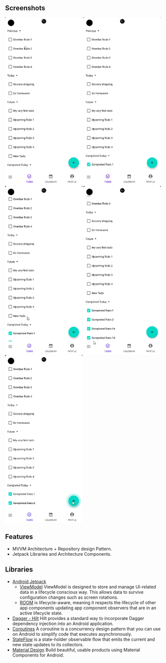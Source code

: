 ## Screenshots
<p float="left">
  <img src="https://github.com/JV1703/to-do/blob/master/Gifs/TodoApp%20Sample%20-%20Completing%20Todo.gif" width="250" />
  <img src="https://github.com/JV1703/to-do/blob/master/Gifs/TodoApp%20Sample%20-%20Creating%20Todo.gif" width="250" />
  <img src="https://github.com/JV1703/to-do/blob/master/Gifs/TodoApp%20Sample%20-%20Edit%20Todo.gif" width="250" />
  <img src="https://github.com/JV1703/to-do/blob/master/Gifs/TodoApp%20Sample%20-%20Navigation.gif" width="250" />
  <img src="https://github.com/JV1703/to-do/blob/master/Gifs/TodoApp%20Sample%20-%20Notification%20Test.gif" width="250" />
</p>

## Features
* MVVM Architecture + Repository design Pattern.
* Jetpack Libraries and Architecture Components.

## Libraries
* [Android Jetpack](https://developer.android.com/jetpack)
   * [ViewModel](https://developer.android.com/topic/libraries/architecture/viewmodel) ViewModel is designed to store and manage UI-related data in a lifecycle conscious way. This allows data to survive configuration changes such as screen rotations.
   * [ROOM](https://developer.android.com/topic/libraries/architecture/livedata) is lifecycle-aware, meaning it respects the lifecycle of other app components updating app component observers that are in an active lifecycle state.
* [Dagger - Hilt](https://dagger.dev/hilt/) Hilt provides a standard way to incorporate Dagger dependency injection into an Android application.
* [Coroutines](https://developer.android.com/kotlin/coroutines) A coroutine is a concurrency design pattern that you can use on Android to simplify code that executes asynchronously.
* [StateFlow](https://developer.android.com/kotlin/flow/stateflow-and-sharedflow) is a state-holder observable flow that emits the current and new state updates to its collectors.
* [Material Design](https://material.io/develop/android/) Build beautiful, usable products using Material Components for Android.
